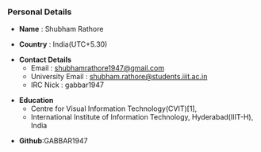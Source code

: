 ### **Personal Details**

-   **Name** : Shubham Rathore

<!-- -->

-   **Country** : India(UTC+5.30)

<!-- -->

-   **Contact Details**
    -   Email : shubhamrathore1947@gmail.com
    -   University Email : shubham.rathore@students.iiit.ac.in
    -   IRC Nick : gabbar1947

<!-- -->

-   **Education**
    -   Centre for Visual Information Technology(CVIT)\[1\],
    -   International Institute of Information Technology,
        Hyderabad(IIIT-H), India

<!-- -->

-   **Github**:GABBAR1947